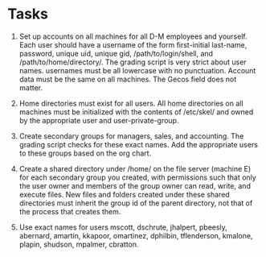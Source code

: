 # Tasks

1) Set up accounts on all machines for all D-M employees and yourself.  Each user should have a username of the form first-initial last-name, password, unique uid, unique gid, /path/to/login/shell, and /path/to/home/directory/.  The grading script is very strict about user names.  usernames must be all lowercase with no punctuation. Account data must be the same on all machines.  The Gecos field does not matter.

2) Home directories must exist for all users.  All home directories on all machines must be initialized with the contents of /etc/skel/ and owned by the appropriate user and user-private-group.

3) Create secondary groups for managers, sales, and accounting. The grading script checks for these exact names.  Add the appropriate users to these groups based on the org chart.

4) Create a shared directory under /home/ on the file server (machine E) for each secondary group you created, with permissions such that only the user owner and members of the group owner can read, write, and execute files.  New files and folders created under these shared directories must inherit the group id of the parent directory, not that of the process that creates them.

5) Use exact names for users mscott, dschrute, jhalpert, pbeesly, abernard, amartin, kkapoor, omartinez, dphilbin, tflenderson, kmalone, plapin, shudson, mpalmer, cbratton.


